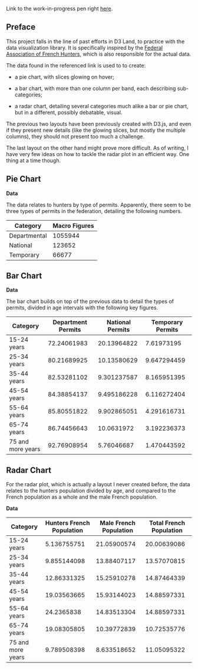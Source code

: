 Link to the work-in-progress pen right [here](https://codepen.io/borntofrappe/pen/MqpmPO).

## Preface

This project falls in the line of past efforts in D3 Land, to practice with the data visualization library. It is specifically  inspired by the [Federal Association of French Hunters](http://chasse.bipe.fr/#/Chasseurs), which is also responsible for the actual data.

The data found in the referenced link is used to to create:

- a pie chart, with slices glowing on hover;

- a bar chart, with more than one column per band, each describing sub-categories;

- a radar chart, detailing several categories much alike a bar or pie chart, but in a different, possibly debatable, visual.

The previous two layouts have been previously created with D3.js, and even if they present new details (like the glowing slices, but mostly the multiple columns), they should not present too much a challenge.

The last layout on the other hand might prove more difficult. As of writing, I have very few ideas on how to tackle the radar plot in an efficient way. One thing at a time though.

## Pie Chart

**Data**

The data relates to hunters by type of permits. Apparently, there seem to be three types of permits in the federation, detailing the following numbers.

|Category|Macro Figures|
|---|---|
|Departmental|1055944|
|National|123652|
|Temporary|66677|

## Bar Chart

**Data**

The bar chart builds on top of the previous data to detail the types of permits, divided in age intervals with the following key figures.

|Category|Department Permits|National Permits|Temporary Permits|
|---|---|---|---|
|15-24 years|72.24061983|20.13964822|7.61973195|
|25-34 years|80.21689925|10.13580629|9.647294459|
|35-44 years|82.53281102|9.301237587|8.165951395|
|45-54 years|84.38854137|9.495186228|6.116272404|
|55-64 years|85.80551822|9.902865051|4.291616731|
|65-74 years|86.74456643|10.0631972|3.192236373|
|75 and more years|92.76908954|5.76046687|1.470443592|

## Radar Chart

For the radar plot, which is actually a layout I never created before, the data relates to the hunters population divided by age, and compared to the French population as a whole and the male French population.

**Data**

|Category|Hunters French Population|Male French Population|Total French Population|
|---|---|---|---|
|15-24 years|5.136755751|21.05900574|20.00639086|
|25-34 years|9.855144098|13.88407117|13.57070815|
|35-44 years|12.86331325|15.25910278|14.87464339|
|45-54 years|19.03563665|15.93144023|14.88597331|
|55-64 years|24.2365838|14.83513304|14.88597331|
|65-74 years|19.08305805|10.39772839|10.72535776|
|75 and more years|9.789508398|8.633518652|11.05095322|
